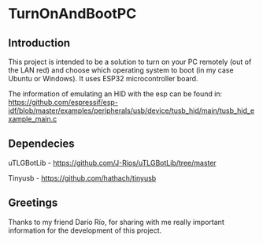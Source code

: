 # TurnOnAndBootPC

## Introduction

This project is intended to be a solution to turn on your PC remotely (out of the LAN red) and choose which operating system to boot (in my case Ubuntu or Windows). It uses ESP32 microcontroller board.

The information of emulating an HID with the esp can be found in: https://github.com/espressif/esp-idf/blob/master/examples/peripherals/usb/device/tusb_hid/main/tusb_hid_example_main.c

## Dependecies
uTLGBotLib - https://github.com/J-Rios/uTLGBotLib/tree/master

Tinyusb - https://github.com/hathach/tinyusb

## Greetings 
Thanks to my friend Darío Río, for sharing with me really important information for the development of this project. 
